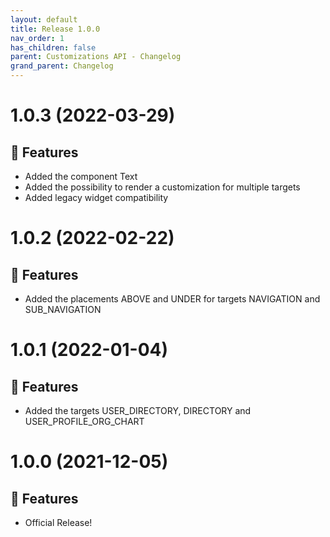 ```yaml
---
layout: default
title: Release 1.0.0
nav_order: 1
has_children: false
parent: Customizations API - Changelog
grand_parent: Changelog
---
```


# 1.0.3 (2022-03-29)

## 🚀 Features

- Added the component Text
- Added the possibility to render a customization for multiple targets
- Added legacy widget compatibility

# 1.0.2 (2022-02-22)

## 🚀 Features

- Added the placements ABOVE and UNDER for targets NAVIGATION and SUB_NAVIGATION

# 1.0.1 (2022-01-04)

## 🚀 Features

- Added the targets USER_DIRECTORY, DIRECTORY and USER_PROFILE_ORG_CHART

# 1.0.0 (2021-12-05)

## 🚀 Features

- Official Release!
